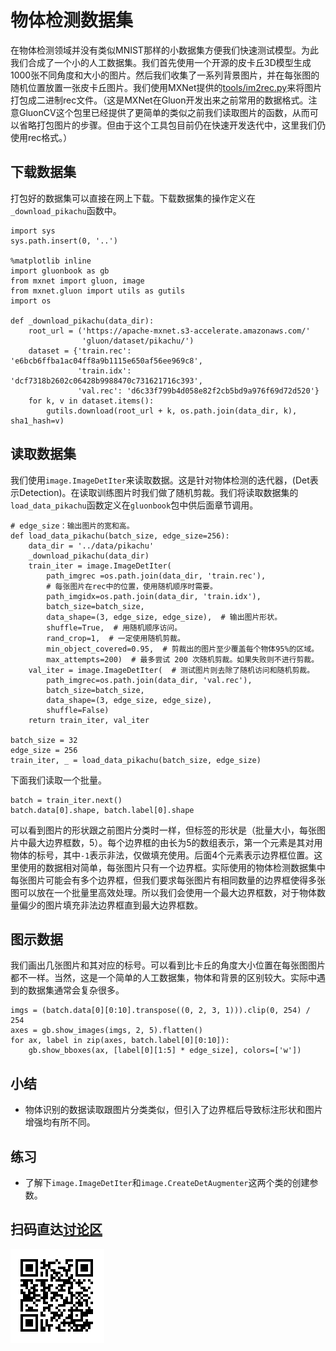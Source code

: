# 物体检测数据集

在物体检测领域并没有类似MNIST那样的小数据集方便我们快速测试模型。为此我们合成了一个小的人工数据集。我们首先使用一个开源的皮卡丘3D模型生成1000张不同角度和大小的图片。然后我们收集了一系列背景图片，并在每张图的随机位置放置一张皮卡丘图片。我们使用MXNet提供的[tools/im2rec.py](https://github.com/apache/incubator-mxnet/blob/master/tools/im2rec.py)来将图片打包成二进制rec文件。（这是MXNet在Gluon开发出来之前常用的数据格式。注意GluonCV这个包里已经提供了更简单的类似之前我们读取图片的函数，从而可以省略打包图片的步骤。但由于这个工具包目前仍在快速开发迭代中，这里我们仍使用rec格式。）

## 下载数据集

打包好的数据集可以直接在网上下载。下载数据集的操作定义在`_download_pikachu`函数中。

```{.python .input  n=1}
import sys
sys.path.insert(0, '..')

%matplotlib inline
import gluonbook as gb
from mxnet import gluon, image
from mxnet.gluon import utils as gutils
import os

def _download_pikachu(data_dir):
    root_url = ('https://apache-mxnet.s3-accelerate.amazonaws.com/'
                'gluon/dataset/pikachu/')
    dataset = {'train.rec': 'e6bcb6ffba1ac04ff8a9b1115e650af56ee969c8',
               'train.idx': 'dcf7318b2602c06428b9988470c731621716c393',
               'val.rec': 'd6c33f799b4d058e82f2cb5bd9a976f69d72d520'}
    for k, v in dataset.items():
        gutils.download(root_url + k, os.path.join(data_dir, k), sha1_hash=v)
```

## 读取数据集

我们使用`image.ImageDetIter`来读取数据。这是针对物体检测的迭代器，(Det表示Detection)。在读取训练图片时我们做了随机剪裁。我们将读取数据集的`load_data_pikachu`函数定义在`gluonbook`包中供后面章节调用。

```{.python .input  n=2}
# edge_size：输出图片的宽和高。
def load_data_pikachu(batch_size, edge_size=256): 
    data_dir = '../data/pikachu'
    _download_pikachu(data_dir)                                                                                                                 
    train_iter = image.ImageDetIter(
        path_imgrec =os.path.join(data_dir, 'train.rec'),
        # 每张图片在rec中的位置，使用随机顺序时需要。
        path_imgidx=os.path.join(data_dir, 'train.idx'), 
        batch_size=batch_size,
        data_shape=(3, edge_size, edge_size),  # 输出图片形状。
        shuffle=True,  # 用随机顺序访问。
        rand_crop=1,  # 一定使用随机剪裁。
        min_object_covered=0.95,  # 剪裁出的图片至少覆盖每个物体95%的区域。
        max_attempts=200)  # 最多尝试 200 次随机剪裁。如果失败则不进行剪裁。
    val_iter = image.ImageDetIter(  # 测试图片则去除了随机访问和随机剪裁。
        path_imgrec=os.path.join(data_dir, 'val.rec'),
        batch_size=batch_size,
        data_shape=(3, edge_size, edge_size),
        shuffle=False)
    return train_iter, val_iter

batch_size = 32
edge_size = 256
train_iter, _ = load_data_pikachu(batch_size, edge_size)
```

下面我们读取一个批量。

```{.python .input  n=3}
batch = train_iter.next()
batch.data[0].shape, batch.label[0].shape
```

可以看到图片的形状跟之前图片分类时一样，但标签的形状是（批量大小，每张图片中最大边界框数，5）。每个边界框的由长为5的数组表示，第一个元素是其对用物体的标号，其中`-1`表示非法，仅做填充使用。后面4个元素表示边界框位置。这里使用的数据相对简单，每张图片只有一个边界框。实际使用的物体检测数据集中每张图片可能会有多个边界框，但我们要求每张图片有相同数量的边界框使得多张图可以放在一个批量里高效处理。所以我们会使用一个最大边界框数，对于物体数量偏少的图片填充非法边界框直到最大边界框数。

## 图示数据

我们画出几张图片和其对应的标号。可以看到比卡丘的角度大小位置在每张图图片都不一样。当然，这是一个简单的人工数据集，物体和背景的区别较大。实际中遇到的数据集通常会复杂很多。

```{.python .input  n=4}
imgs = (batch.data[0][0:10].transpose((0, 2, 3, 1))).clip(0, 254) / 254
axes = gb.show_images(imgs, 2, 5).flatten()
for ax, label in zip(axes, batch.label[0][0:10]):
    gb.show_bboxes(ax, [label[0][1:5] * edge_size], colors=['w'])
```

## 小结

* 物体识别的数据读取跟图片分类类似，但引入了边界框后导致标注形状和图片增强均有所不同。

## 练习

* 了解下`image.ImageDetIter`和`image.CreateDetAugmenter`这两个类的创建参数。

## 扫码直达[讨论区](https://discuss.gluon.ai/t/topic/7022)

![](../img/qr_object-detection-dataset.svg)
